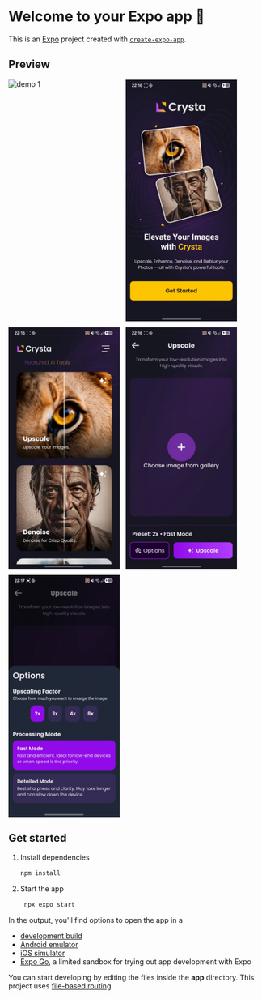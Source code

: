 # Welcome to your Expo app 👋

This is an [Expo](https://expo.dev) project created with [`create-expo-app`](https://www.npmjs.com/package/create-expo-app).

## Preview

<div style="display: flex;flex-wrap: wrap; gap: 12px;">
    <img src="assets/demo/demo-video.gif" width="220" alt="demo 1" />
    <img src="assets/demo/1.jpg" width="220" alt="demo 1" />
    <img src="assets/demo/2.jpg" width="220" alt="demo 2" />
    <img src="assets/demo/3.jpg" width="220" alt="demo 3" />
    <img src="assets/demo/4.jpg" width="220" alt="demo 4" />
</div>

## Get started

1. Install dependencies

   ```bash
   npm install
   ```

2. Start the app

   ```bash
    npx expo start
   ```

In the output, you'll find options to open the app in a

- [development build](https://docs.expo.dev/develop/development-builds/introduction/)
- [Android emulator](https://docs.expo.dev/workflow/android-studio-emulator/)
- [iOS simulator](https://docs.expo.dev/workflow/ios-simulator/)
- [Expo Go](https://expo.dev/go), a limited sandbox for trying out app development with Expo

You can start developing by editing the files inside the **app** directory. This project uses [file-based routing](https://docs.expo.dev/router/introduction).

